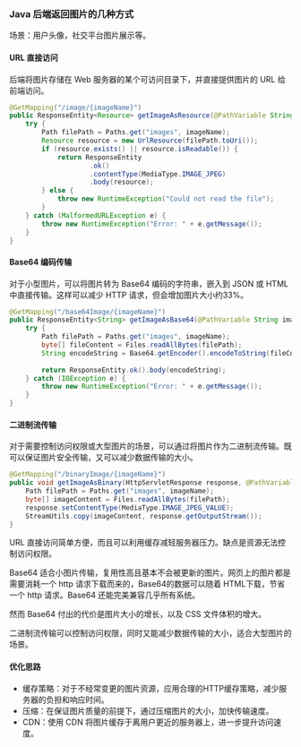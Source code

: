### Java 后端返回图片的几种方式

场景：用户头像，社交平台图片展示等。

#### URL 直接访问

后端将图片存储在 Web 服务器的某个可访问目录下，并直接提供图片的 URL 给前端访问。

```java
@GetMapping("/image/{imageName}")
public ResponseEntity<Resource> getImageAsResource(@PathVariable String imageName) {
    try {
        Path filePath = Paths.get("images", imageName);
        Resource resource = new UrlResource(filePath.toUri());
        if (resource.exists() || resource.isReadable()) {
            return ResponseEntity
                	.ok()
                	.contentType(MediaType.IMAGE_JPEG)
                	.body(resource);
        } else {
            throw new RuntimeException("Could not read the file");
        }
    } catch (MalformedURLException e) {
        throw new RuntimeException("Error: " + e.getMessage());
    }
}
```

#### Base64 编码传输

对于小型图片，可以将图片转为 Base64 编码的字符串，嵌入到 JSON 或 HTML 中直接传输。这样可以减少 HTTP 请求，但会增加图片大小约33%。

```java
@GetMapping("/base64Image/{imageName}")
public ResponseEntity<String> getImageAsBase64(@PathVariable String imageName) {
    try {
        Path filePath = Paths.get("images", imageName);
        byte[] fileContent = Files.readAllBytes(filePath);
        String encodeString = Base64.getEncoder().encodeToString(fileContent);
        
        return ResponseEntity.ok().body(encodeString);
    } catch (IOException e) {
        throw new RuntimeException("Error: " + e.getMessage());
    }
}
```

#### 二进制流传输

对于需要控制访问权限或大型图片的场景，可以通过将图片作为二进制流传输。既可以保证图片安全传输，又可以减少数据传输的大小。

```java
@GetMapping("/binaryImage/{imageName}")
public void getImageAsBinary(HttpServletResponse response, @PathVariable String imageName) {
    Path filePath = Paths.get("images", imageName);
    byte[] imageContent = Files.readAllBytes(filePath);
    response.setContentType(MediaType.IMAGE_JPEG_VALUE);
    StreamUtils.copy(imageContent, response.getOutputStream());
}
```

URL 直接访问简单方便，而且可以利用缓存减轻服务器压力。缺点是资源无法控制访问权限。

Base64 适合小图片传输，复用性高且基本不会被更新的图片。网页上的图片都是需要消耗一个 http 请求下载而来的，Base64的数据可以随着 HTML下载，节省一个 http 请求。Base64 还能完美兼容几乎所有系统。

然而 Base64 付出的代价是图片大小的增长，以及 CSS 文件体积的增大。

二进制流传输可以控制访问权限，同时又能减少数据传输的大小，适合大型图片的场景。

#### 优化思路

- 缓存策略：对于不经常变更的图片资源，应用合理的HTTP缓存策略，减少服务器的负担和响应时间。
- 压缩：在保证图片质量的前提下，通过压缩图片的大小，加快传输速度。
- CDN：使用 CDN 将图片缓存于离用户更近的服务器上，进一步提升访问速度。
